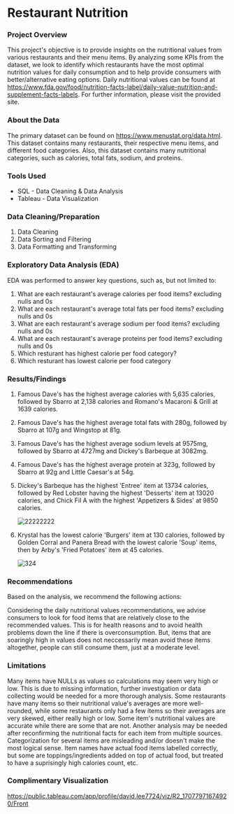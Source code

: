 # Restaurant Nutrition

### Project Overview

This project's objective is to provide insights on the nutritional values from various restaurants and their menu items. By analyzing some KPIs from the dataset, we look to identify which restaurants have the most optimal nutrition values for daily consumption and to help provide consumers with better/alternative eating options. Daily nutritional values can be found at <https://www.fda.gov/food/nutrition-facts-label/daily-value-nutrition-and-supplement-facts-labels>. For further information, please visit the provided site.

### About the Data

The primary dataset can be found on <https://www.menustat.org/data.html>. This dataset contains many restaurants, their respective menu items, and different food categories. Also, this dataset contains many nutritional categories, such as calories, total fats, sodium, and proteins. 

### Tools Used

- SQL - Data Cleaning & Data Analysis
- Tableau - Data Visualization

### Data Cleaning/Preparation

1. Data Cleaning
2. Data Sorting and Filtering
3. Data Formatting and Transforming

### Exploratory Data Analysis (EDA)

EDA was performed to answer key questions, such as, but not limited to:

1. What are each restaurant's average calories per food items? excluding nulls and 0s
2. What are each restaurant's average total fats per food items? excluding nulls and 0s
3. What are each restaurant's average sodium per food items? excluding nulls and 0s
4. What are each restaurant's average proteins per food items? excluding nulls and 0s
5. Which resturant has highest calorie per food category?
6. Which resturant has lowest calorie per food category
   

### Results/Findings

1. Famous Dave's has the highest average calories with 5,635 calories, followed by Sbarro at 2,138 calories and Romano's Macaroni & Grill at 1639 calories.
2. Famous Dave's has the highest average total fats with 280g, followed by Sbarro at 107g and Wingstop at 81g.
3. Famous Dave's has the highest average sodium levels at 9575mg, followed by Sbarro at 4727mg and Dickey's Barbeque at 3082mg.
4. Famous Dave's has the highest average protein at 323g, followed by Sbarro at 92g and Little Caesar's at 54g.
5. Dickey's Barbeque has the highest 'Entree' item at 13734 calories, followed by Red Lobster having the highest 'Desserts' item at 13020 calories, and Chick Fil A with the highest 'Appetizers & Sides' at 9850 calories.

   ![22222222](https://github.com/DavidsDatabase/Restaurant_Nutrition_2022/assets/156726833/64e60498-1833-400b-a936-92040278817c)

6. Krystal has the lowest calorie 'Burgers' item at 130 calories, followed by Golden Corral and Panera Bread with the lowest calorie 'Soup' items, then by Arby's 'Fried Potatoes' item at 45 calories.

   ![324](https://github.com/DavidsDatabase/Restaurant_Nutrition_2022/assets/156726833/d890f050-85e7-4c2c-a365-450d41b8e807)


### Recommendations

Based on the analysis, we recommend the following actions:

Considering the daily nutritional values recommendations, we advise consumers to look for food items that are relatively close to the recommended values. This is for health reasons and to avoid health problems down the line if there is overconsumption. But, items that are soaringly high in values does not neccessarily mean avoid these items altogether, people can still consume them, just at a moderate level. 

### Limitations

Many items have NULLs as values so calculations may seem very high or low. This is due to missing information, further investigation or data collecting would be needed for a more thorough analysis. Some restaurants have many items so their nutritional value's averages are more well-rounded, while some restaurants only had a few items so their averages are very skewed, either really high or low. Some item's nutritional values are accurate while there are some that are not. Another analysis may be needed after reconfirming the nutritional facts for each item from multiple sources. Categorization for several items are misleading and/or doesn't make the most logical sense. Item names have actual food items labelled correctly, but some are toppings/ingredients added on top of actual food, but treated to have a suprisingly high calories count, etc. 

### Complimentary Visualization

<https://public.tableau.com/app/profile/david.lee7724/viz/R2_17077971674920/Front>












